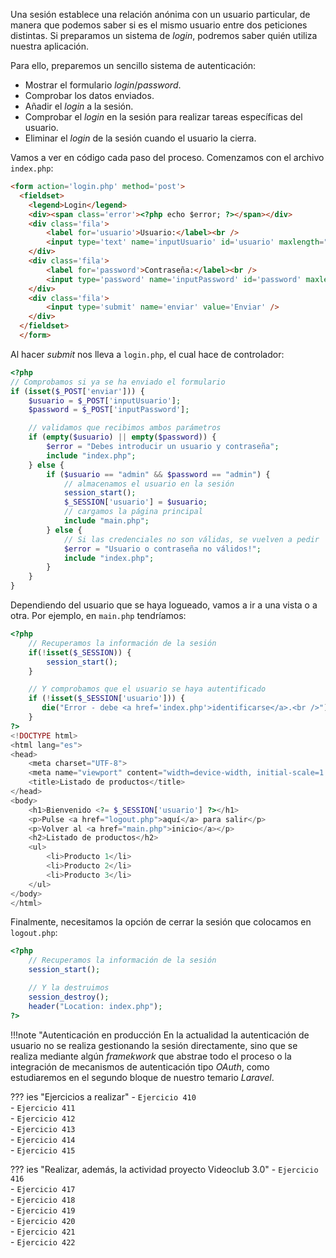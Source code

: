 Una sesión establece una relación anónima con un usuario particular, de manera que podemos saber si es el mismo usuario entre dos peticiones distintas. Si preparamos un sistema de *login*, podremos saber quién utiliza nuestra aplicación.

Para ello, preparemos un sencillo sistema de autenticación:

- Mostrar el formulario *login*/*password*.
- Comprobar los datos enviados.
- Añadir el *login* a la sesión.
- Comprobar el *login* en la sesión para realizar tareas específicas del usuario.
- Eliminar el *login* de la sesión cuando el usuario la cierra.

Vamos a ver en código cada paso del proceso. Comenzamos con el archivo `index.php`:

```html
<form action='login.php' method='post'>
  <fieldset>
    <legend>Login</legend>
    <div><span class='error'><?php echo $error; ?></span></div>
    <div class='fila'>
        <label for='usuario'>Usuario:</label><br />
        <input type='text' name='inputUsuario' id='usuario' maxlength="50" /><br />
    </div>
    <div class='fila'>
        <label for='password'>Contraseña:</label><br />
        <input type='password' name='inputPassword' id='password' maxlength="50" /><br />
    </div>
    <div class='fila'>
        <input type='submit' name='enviar' value='Enviar' />
    </div>
  </fieldset>
  </form>
```

Al hacer *submit* nos lleva a `login.php`, el cual hace de controlador:

```php
<?php
// Comprobamos si ya se ha enviado el formulario
if (isset($_POST['enviar'])) {
    $usuario = $_POST['inputUsuario'];
    $password = $_POST['inputPassword'];

    // validamos que recibimos ambos parámetros
    if (empty($usuario) || empty($password)) {
        $error = "Debes introducir un usuario y contraseña";
        include "index.php";
    } else {
        if ($usuario == "admin" && $password == "admin") {
            // almacenamos el usuario en la sesión
            session_start();
            $_SESSION['usuario'] = $usuario;
            // cargamos la página principal
            include "main.php";
        } else {
            // Si las credenciales no son válidas, se vuelven a pedir
            $error = "Usuario o contraseña no válidos!";
            include "index.php";
        }
    }
}
```

Dependiendo del usuario que se haya logueado, vamos a ir a una vista o a otra. Por ejemplo, en `main.php` tendríamos:

```php
<?php
    // Recuperamos la información de la sesión
    if(!isset($_SESSION)) {
        session_start();
    }

    // Y comprobamos que el usuario se haya autentificado
    if (!isset($_SESSION['usuario'])) {
       die("Error - debe <a href='index.php'>identificarse</a>.<br />");
    }
?>
<!DOCTYPE html>
<html lang="es">
<head>
    <meta charset="UTF-8">
    <meta name="viewport" content="width=device-width, initial-scale=1.0">
    <title>Listado de productos</title>
</head>
<body>
    <h1>Bienvenido <?= $_SESSION['usuario'] ?></h1>
    <p>Pulse <a href="logout.php">aquí</a> para salir</p>
    <p>Volver al <a href="main.php">inicio</a></p>
    <h2>Listado de productos</h2>
    <ul>
        <li>Producto 1</li>
        <li>Producto 2</li>
        <li>Producto 3</li>
    </ul>
</body>
</html>
```

Finalmente, necesitamos la opción de cerrar la sesión que colocamos en `logout.php`:

```php
<?php
    // Recuperamos la información de la sesión
    session_start();

    // Y la destruimos
    session_destroy();
    header("Location: index.php");
?>
```

!!!note "Autenticación en producción
	En la actualidad la autenticación de usuario no se realiza gestionando la sesión directamente, sino que se realiza mediante algún *framekwork* que abstrae todo el proceso o la integración de mecanismos de autenticación tipo *OAuth*, como estudiaremos en el segundo bloque de nuestro temario *Laravel*.

??? ies "Ejercicios a realizar"
	- `Ejercicio 410`<br />
	- `Ejercicio 411`<br />
	- `Ejercicio 412`<br />
	- `Ejercicio 413`<br />
	- `Ejercicio 414`<br />
	- `Ejercicio 415`<br />

??? ies "Realizar, además, la actividad proyecto Videoclub 3.0"
	- `Ejercicio 416`<br />
	- `Ejercicio 417`<br />
	- `Ejercicio 418`<br />
	- `Ejercicio 419`<br />
	- `Ejercicio 420`<br />
	- `Ejercicio 421`<br />
	- `Ejercicio 422`<br />